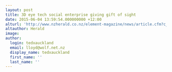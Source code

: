 ```yaml
---
layout: post
title: 3D eye tech social enterprise giving gift of sight
date: 2015-06-04 13:59:54.000000000 +12:00
alturl: 'http://www.nzherald.co.nz/element-magazine/news/article.cfm?c_id=1503340&objectid=11459850'
altauthor: Herald
image:
author:
  login: tedxauckland
  email: lloyd@wolf.net.nz
  display_name: tedxauckland
  first_name: ''
  last_name: ''
---
```

